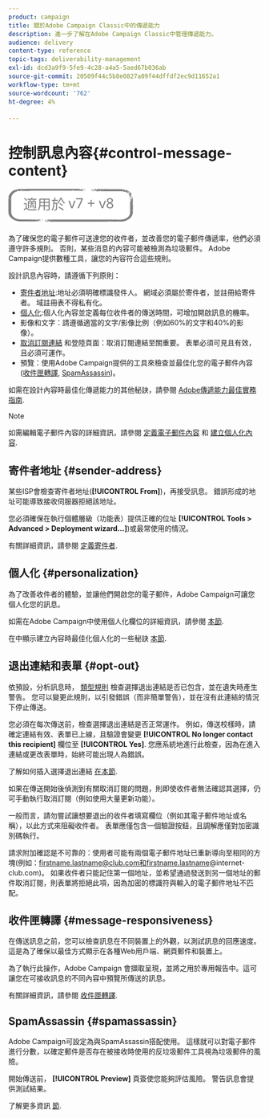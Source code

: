 ```yaml
---
product: campaign
title: 關於Adobe Campaign Classic中的傳遞能力
description: 進一步了解在Adobe Campaign Classic中管理傳遞能力。
audience: delivery
content-type: reference
topic-tags: deliverability-management
exl-id: dcd3a9f9-5fe9-4c28-a4a5-5aed67b036ab
source-git-commit: 20509f44c5b8e0827a09f44dffdf2ec9d11652a1
workflow-type: tm+mt
source-wordcount: '762'
ht-degree: 4%

---
```


# 控制訊息內容{#control-message-content}

![](../../assets/common.svg)

為了確保您的電子郵件可送達您的收件者，並改善您的電子郵件傳遞率，他們必須遵守許多規則。 否則，某些消息的內容可能被檢測為垃圾郵件。 Adobe Campaign提供數種工具，讓您的內容符合這些規則。

設計訊息內容時，請遵循下列原則：

* [寄件者地址](#sender-address):地址必須明確標識發件人。 網域必須屬於寄件者，並註冊給寄件者。 域註冊表不得私有化。
* [個人化](#personalization):個人化內容並定義每位收件者的傳送時間，可增加開啟訊息的機率。
* 影像和文字：請遵循適當的文字/影像比例（例如60%的文字和40%的影像）。
* [取消訂閱連結](#opt-out) 和登陸頁面：取消訂閱連結至關重要。 表單必須可見且有效，且必須可運作。
* 預覽：使用Adobe Campaign提供的工具來檢查並最佳化您的電子郵件內容([收件匣轉譯](#message-responsiveness), [SpamAssassin](#spamassassin))。

如需在設計內容時最佳化傳遞能力的其他秘訣，請參閱 [Adobe傳遞能力最佳實務指南](https://experienceleague.adobe.com/docs/deliverability-learn/deliverability-best-practice-guide/content-best-practices-for-optimal-delivery.html).

>[!NOTE]
>
>如需編輯電子郵件內容的詳細資訊，請參閱 [定義電子郵件內容](defining-the-email-content.md) 和 [建立個人化內容](design-and-personalize.md).

## 寄件者地址 {#sender-address}

某些ISP會檢查寄件者地址(**[!UICONTROL From]**)，再接受訊息。 錯誤形成的地址可能導致接收伺服器拒絕該地址。

您必須確保在執行個體層級（功能表）提供正確的位址 **[!UICONTROL Tools > Advanced > Deployment wizard...]**)或最常使用的情況。

有關詳細資訊，請參閱 [定義寄件者](defining-the-email-content.md).

## 個人化 {#personalization}

為了改善收件者的體驗，並讓他們開啟您的電子郵件，Adobe Campaign可讓您個人化您的訊息。

如需在Adobe Campaign中使用個人化欄位的詳細資訊，請參閱 [本節](personalization-fields.md).

在中顯示建立內容時最佳化個人化的一些秘訣 [本節](design-and-personalize.md#optimize-personalization).

## 退出連結和表單 {#opt-out}

依預設，分析訊息時， [類型規則](steps-validating-the-delivery.md#validation-process-with-typologies) 檢查選擇退出連結是否已包含，並在遺失時產生警告。 您可以變更此規則，以引發錯誤（而非簡單警告），並在沒有此連結的情況下停止傳送。

您必須在每次傳送前，檢查選擇退出連結是否正常運作。 例如，傳送校樣時，請確定連結有效、表單已上線，且驗證會變更 **[!UICONTROL No longer contact this recipient]** 欄位至 **[!UICONTROL Yes]**. 您應系統地進行此檢查，因為在進入連結或更改表單時，始終可能出現人為錯誤。

了解如何插入選擇退出連結 [在本節](personalization-blocks.md#personalization-blocks-example).

如果在傳送開始後偵測到有關取消訂閱的問題，則即使收件者無法確認其選擇，仍可手動執行取消訂閱（例如使用大量更新功能）。

一般而言，請勿嘗試讓想要退出的收件者填寫欄位（例如其電子郵件地址或名稱），以此方式來阻礙收件者。 表單應僅包含一個驗證按鈕，且調解應僅對加密識別碼執行。

請求附加確認是不可靠的：使用者可能有兩個電子郵件地址已重新導向至相同的方塊(例如：firstname.lastname@club.com和firstname.lastname@internet-club.com)。 如果收件者只能記住第一個地址，並希望通過發送到另一個地址的郵件取消訂閱，則表單將拒絕此項，因為加密的標識符與輸入的電子郵件地址不匹配。

## 收件匣轉譯 {#message-responsiveness}

在傳送訊息之前，您可以檢查訊息在不同裝置上的外觀，以測試訊息的回應速度。 這是為了確保以最佳方式顯示在各種Web用戶端、網頁郵件和裝置上。

為了執行此操作，Adobe Campaign 會擷取呈現，並將之用於專用報告中。這可讓您在可接收訊息的不同內容中預覽所傳送的訊息。

有關詳細資訊，請參閱 [收件匣轉譯](inbox-rendering.md).

## SpamAssassin {#spamassassin}

Adobe Campaign可設定為與SpamAssassin搭配使用。 這樣就可以對電子郵件進行分數，以確定郵件是否存在被接收時使用的反垃圾郵件工具視為垃圾郵件的風險。

開始傳送前， **[!UICONTROL Preview]** 頁簽使您能夠評估風險。 警告訊息會提供測試結果。

了解更多資訊 [節](spamassassin.md).
